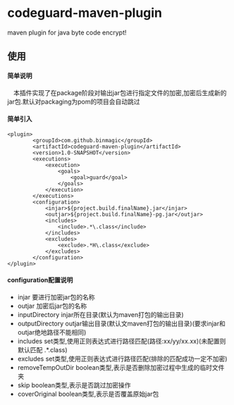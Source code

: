 # codeguard-maven-plugin
maven plugin for java byte code encrypt!

## 使用
#### 简单说明
　本插件实现了在package阶段对输出jar包进行指定文件的加密,加密后生成新的jar包.默认对packaging为pom的项目会自动跳过
#### 简单引入
```
<plugin>
		<groupId>com.github.binmagic</groupId>
		<artifactId>codeguard-maven-plugin</artifactId>
		<version>1.0-SNAPSHOT</version>
		<executions>
			<execution>
				<goals>
					<goal>guard</goal>
				</goals>
			</execution>
		</executions>
		<configuration>
			<injar>${project.build.finalName}.jar</injar>
			<outjar>${project.build.finalName}-pg.jar</outjar>
			<includes>
                <include>.*\.class</include>
            </includes>
            <excludes>
                <exclude>.*H\.class</exclude>
            </excludes>
		</configuration>
</plugin>
```
#### configuration配置说明
* injar 要进行加密jar包的名称
* outjar 加密后jar包的名称
* inputDirectory injar所在目录(默认为maven打包的输出目录)
* outputDirectory outjar输出目录(默认文maven打包的输出目录)(要求injar和outjar绝地路径不能相同)
* includes set类型,使用正则表达式进行路径匹配(路径:xx/yy/xx.xx)(未配置则默认匹配 .*\.class)
* excludes set类型,使用正则表达式进行路径匹配(排除的匹配成功一定不加密)
* removeTempOutDir boolean类型,表示是否删除加密过程中生成的临时文件夹
* skip boolean类型,表示是否跳过加密操作
* coverOriginal boolean类型,表示是否覆盖原始jar包